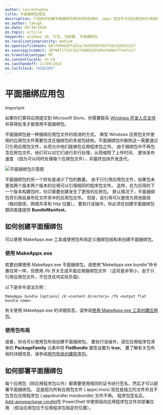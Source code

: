 ```yaml
---
author: laurenhughes
title: 平面捆绑应用包
description: 介绍如何创建平面捆绑包来将你的应用的 .appx 包文件与对应用包的引用进行绑定。
ms.author: lahugh
ms.date: 09/30/2018
ms.topic: article
keywords: windows 10, 打包, 包配置, 平面捆绑包
ms.localizationpriority: medium
ms.openlocfilehash: b877996dd5fa32ac764fb587092f501320931527
ms.sourcegitcommit: 38f06f1714334273d865935d9afb80efffe97a17
ms.translationtype: MT
ms.contentlocale: zh-CN
ms.lasthandoff: 11/09/2018
ms.locfileid: "6202303"
---
```

# <a name="flat-bundle-app-packages"></a>平面捆绑应用包 

> [!IMPORTANT]
> 如果你打算将应用提交到 Microsoft Store，你需要联系 [Windows 开发人员支持](https://developer.microsoft.com/windows/support)并获得批准才能使用平面捆绑包。

平面捆绑包是一种捆绑应用包文件的改进的方式。 典型 Windows 应用包文件使用的应用包文件需要包含在捆绑包的多层包结构，平面捆绑包中删除这一需要通过只引用应用包文件，从而允许他们能够在应用程序包之外。 由于捆绑包中不再包含应用包文件，他们可以对它们进行并行处理，从而缩短了上传时间、 更快发布速度 （因为可以同时处理每个应用包文件），并最终加快开发迭代。

![平面捆绑包示意图](images/bundle-combined.png)

平面捆绑包的另一个好处是减少了包的数量。 由于只引用应用包文件，如果包未更改两个版本两个版本的应用可以引用相同的程序包文件。 这样，在为应用的下一个版本构建包时，你只需要创建发生了更改的应用包。
默认情况下，平面捆绑包将引用自身所在文件夹中的应用包文件。 但是，该引用可以更改为其他路径（相对路径、网络共享和 http 位置）。 要执行该操作，你必须在创建平面捆绑包期间直接提供 **BundleManifest**。 

## <a name="how-to-create-a-flat-bundle"></a>如何创建平面捆绑包

可以使用 MakeAppx.exe 工具或使用包布局定义捆绑包结构来创建平面捆绑包。

### <a name="using-makeappxexe"></a>使用 MakeAppx.exe
若要创建使用 MakeAppx.exe 平面捆绑包，请使用"MakeAppx.exe bundle"命令像往常一样，但使用 /fb 开关生成平面应用捆绑包文件 （这将是非常小，由于只引用应用包文件，不包含任何实际负载). 

以下是命令语法示例：

```syntax
MakeAppx bundle [options] /d <content directory> /fb <output flat bundle name>
```

有关使用 MakeAppx.exe 的详细信息，请参阅[使用 MakeAppx.exe 工具创建应用包](https://docs.microsoft.com/windows/uwp/packaging/create-app-package-with-makeappx-tool)。

### <a name="using-packaging-layout"></a>使用包布局
或者，你也可以使用包布局创建平面捆绑包。 要执行该操作，请在应用程序包清单的 **PackageFamily** 元素中将 **FlatBundle** 属性设置为 **true**。 要了解有关包布局的详细信息，请参阅[用包布局创建程序包](packaging-layout.md)。

## <a name="how-to-deploy-a-flat-bundle"></a>如何部署平面捆绑包 
每个应用包（除应用程序包以外）都需要使用相同的证书进行签名，然后才可以部署平面捆绑包。 这是因为所有应用包文件 (.appx/.msix) 现在是独立的文件并且不包含在应用程序包 (.appxbundle/.msixbundle) 文件不再。 程序包签名后， [Add-appxpackage cmdlet](https://docs.microsoft.com/powershell/module/appx/add-appxpackage?view=win10-ps)在 PowerShell 中使用指向应用程序包文件并部署应用 （假设应用包位于应用程序包指定的位置）。 